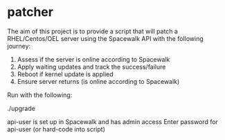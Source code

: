 # patcher
The aim of this project is to provide a script that will patch a RHEL/Centos/OEL server using the Spacewalk API with the following journey:

1. Assess if the server is online according to Spacewalk
2. Apply waiting updates and track the success/failure
3. Reboot if kernel update is applied
4. Ensure server returns (is online according to Spacewalk)

Run with the following:

./upgrade <servername> 

api-user is set up in Spacewalk and has admin access
Enter password for api-user (or hard-code into script)
